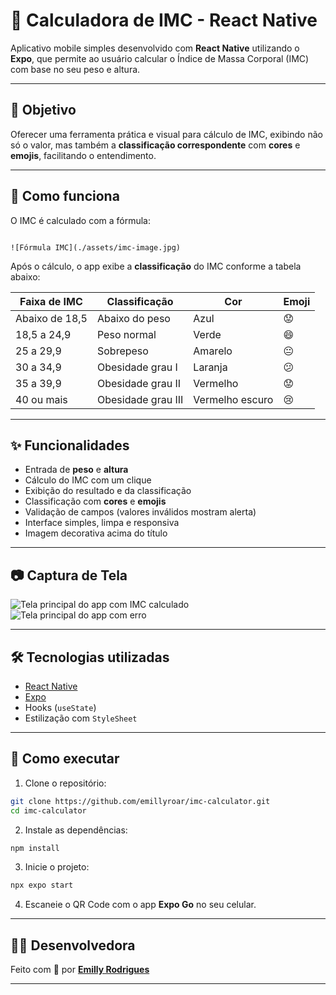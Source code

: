 
# 📱 Calculadora de IMC - React Native

Aplicativo mobile simples desenvolvido com **React Native** utilizando o **Expo**, que permite ao usuário calcular o Índice de Massa Corporal (IMC) com base no seu peso e altura.

---

## 🎯 Objetivo

Oferecer uma ferramenta prática e visual para cálculo de IMC, exibindo não só o valor, mas também a **classificação correspondente** com **cores** e **emojis**, facilitando o entendimento.

---

## 🧠 Como funciona

O IMC é calculado com a fórmula:

```

![Fórmula IMC](./assets/imc-image.jpg)

````

Após o cálculo, o app exibe a **classificação** do IMC conforme a tabela abaixo:

| Faixa de IMC           | Classificação        | Cor           | Emoji |
|------------------------|----------------------|----------------|--------|
| Abaixo de 18,5         | Abaixo do peso       | Azul           | 😟     |
| 18,5 a 24,9            | Peso normal          | Verde          | 😄     |
| 25 a 29,9              | Sobrepeso            | Amarelo        | 😐     |
| 30 a 34,9              | Obesidade grau I     | Laranja        | 😕     |
| 35 a 39,9              | Obesidade grau II    | Vermelho       | 😟     |
| 40 ou mais             | Obesidade grau III   | Vermelho escuro| 😢     |

---

## ✨ Funcionalidades

- Entrada de **peso** e **altura**
- Cálculo do IMC com um clique
- Exibição do resultado e da classificação
- Classificação com **cores** e **emojis**
- Validação de campos (valores inválidos mostram alerta)
- Interface simples, limpa e responsiva
- Imagem decorativa acima do título

---

## 📷 Captura de Tela

![Tela principal do app com IMC calculado](./assets/image-ok.jpg)
![Tela principal do app com erro](./assets/image-error.jpg)


---

## 🛠️ Tecnologias utilizadas

- [React Native](https://reactnative.dev/)
- [Expo](https://expo.dev/)
- Hooks (`useState`)
- Estilização com `StyleSheet`

---

## 🚀 Como executar

1. Clone o repositório:
```bash
git clone https://github.com/emillyroar/imc-calculator.git
cd imc-calculator
````

2. Instale as dependências:

```bash
npm install
```

3. Inicie o projeto:

```bash
npx expo start
```

4. Escaneie o QR Code com o app **Expo Go** no seu celular.

---

## 👩‍💻 Desenvolvedora

Feito com 💙 por **[Emilly Rodrigues](https://www.linkedin.com/in/emillyrodrigss/)**

---



